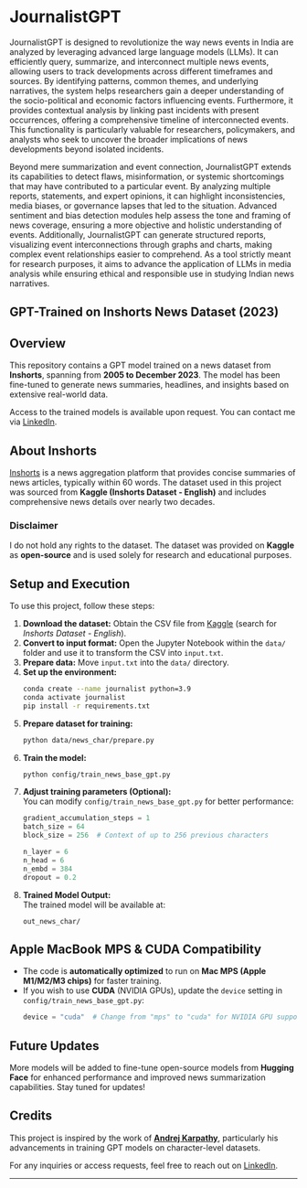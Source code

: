 # JournalistGPT

JournalistGPT is designed to revolutionize the way news events in India are analyzed by leveraging advanced large language models (LLMs). It can efficiently query, summarize, and interconnect multiple news events, allowing users to track developments across different timeframes and sources. By identifying patterns, common themes, and underlying narratives, the system helps researchers gain a deeper understanding of the socio-political and economic factors influencing events. Furthermore, it provides contextual analysis by linking past incidents with present occurrences, offering a comprehensive timeline of interconnected events. This functionality is particularly valuable for researchers, policymakers, and analysts who seek to uncover the broader implications of news developments beyond isolated incidents.  

Beyond mere summarization and event connection, JournalistGPT extends its capabilities to detect flaws, misinformation, or systemic shortcomings that may have contributed to a particular event. By analyzing multiple reports, statements, and expert opinions, it can highlight inconsistencies, media biases, or governance lapses that led to the situation. Advanced sentiment and bias detection modules help assess the tone and framing of news coverage, ensuring a more objective and holistic understanding of events. Additionally, JournalistGPT can generate structured reports, visualizing event interconnections through graphs and charts, making complex event relationships easier to comprehend. As a tool strictly meant for research purposes, it aims to advance the application of LLMs in media analysis while ensuring ethical and responsible use in studying Indian news narratives.
## GPT-Trained on Inshorts News Dataset (2023)  

## Overview  
This repository contains a GPT model trained on a news dataset from **Inshorts**, spanning from **2005 to December 2023**. The model has been fine-tuned to generate news summaries, headlines, and insights based on extensive real-world data.  

Access to the trained models is available upon request. You can contact me via [LinkedIn](https://www.linkedin.com/in/akshat0007/).  

## About Inshorts  
[Inshorts](https://www.inshorts.com) is a news aggregation platform that provides concise summaries of news articles, typically within 60 words. The dataset used in this project was sourced from **Kaggle (Inshorts Dataset - English)** and includes comprehensive news details over nearly two decades.  

### **Disclaimer**  
I do not hold any rights to the dataset. The dataset was provided on **Kaggle** as **open-source** and is used solely for research and educational purposes.  

## Setup and Execution  

To use this project, follow these steps:  

1. **Download the dataset:** Obtain the CSV file from [Kaggle](https://www.kaggle.com/datasets/shivamtaneja2304/inshorts-dataset-english) (search for *Inshorts Dataset - English*).  
2. **Convert to input format:** Open the Jupyter Notebook within the `data/` folder and use it to transform the CSV into `input.txt`.  
3. **Prepare data:** Move `input.txt` into the `data/` directory.  
4. **Set up the environment:**  
   ```bash
   conda create --name journalist python=3.9  
   conda activate journalist  
   pip install -r requirements.txt  
   ```  
5. **Prepare dataset for training:**  
   ```bash
   python data/news_char/prepare.py  
   ```  
6. **Train the model:**  
   ```bash
   python config/train_news_base_gpt.py  
   ```  
7. **Adjust training parameters (Optional):**  
   You can modify `config/train_news_base_gpt.py` for better performance:  
   ```python
   gradient_accumulation_steps = 1  
   batch_size = 64  
   block_size = 256  # Context of up to 256 previous characters  

   n_layer = 6  
   n_head = 6  
   n_embd = 384  
   dropout = 0.2  
   ```  
8. **Trained Model Output:**  
   The trained model will be available at:  
   ```
   out_news_char/  
   ```  

## **Apple MacBook MPS & CUDA Compatibility**  
- The code is **automatically optimized** to run on **Mac MPS (Apple M1/M2/M3 chips)** for faster training.  
- If you wish to use **CUDA** (NVIDIA GPUs), update the `device` setting in `config/train_news_base_gpt.py`:  
   ```python
   device = "cuda"  # Change from "mps" to "cuda" for NVIDIA GPU support
   ```  

## Future Updates  
More models will be added to fine-tune open-source models from **Hugging Face** for enhanced performance and improved news summarization capabilities. Stay tuned for updates!  

## Credits  
This project is inspired by the work of **[Andrej Karpathy](https://github.com/karpathy)**, particularly his advancements in training GPT models on character-level datasets.  

For any inquiries or access requests, feel free to reach out on [LinkedIn](https://www.linkedin.com/in/akshat0007/).  

---
